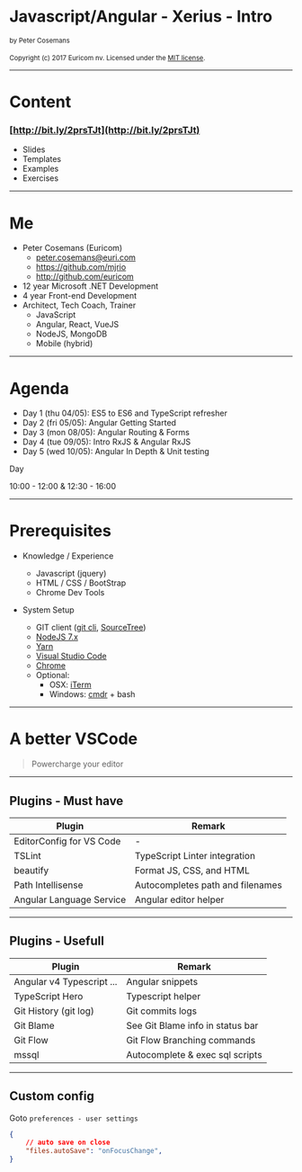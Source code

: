 # Javascript/Angular - Xerius - Intro
<small>by Peter Cosemans</small>
<br>
<br>
<small>
Copyright (c) 2017 Euricom nv. Licensed under the [MIT license](https://opensource.org/licenses/MIT).
</small>

---

# Content

### [http://bit.ly/2prsTJt](http://bit.ly/2prsTJt)

- Slides
- Templates
- Examples
- Exercises

---

# Me

- Peter Cosemans (Euricom)
    - peter.cosemans@euri.com
    - https://github.com/mjrio
    - http://github.com/euricom
- 12 year Microsoft .NET Development
- 4 year Front-end Development
- Architect, Tech Coach, Trainer
    + JavaScript
    + Angular, React, VueJS
    + NodeJS, MongoDB
    + Mobile (hybrid)

---

# Agenda

- Day 1 (thu 04/05): ES5 to ES6 and TypeScript refresher
- Day 2 (fri 05/05): Angular Getting Started
- Day 3 (mon 08/05): Angular Routing & Forms
- Day 4 (tue 09/05): Intro RxJS & Angular RxJS
- Day 5 (wed 10/05): Angular In Depth & Unit testing

Day

10:00 - 12:00 & 12:30 - 16:00


---

# Prerequisites

- Knowledge / Experience
    + Javascript (jquery)
    + HTML / CSS / BootStrap
    + Chrome Dev Tools

- System Setup
    + GIT client ([git cli](https://git-scm.com/), [SourceTree](https://www.sourcetreeapp.com/))
    + [NodeJS 7.x](https://nodejs.org/en/download/current/)
    + [Yarn](https://yarnpkg.com/)
    + [Visual Studio Code](https://code.visualstudio.com/)
    + [Chrome](https://www.google.com/chrome/)
    + Optional:
        * OSX: [iTerm](https://www.iterm2.com/)
        * Windows: [cmdr](http://cmder.net/) + bash

---

# A better VSCode

> Powercharge your editor

----

## Plugins - Must have

| Plugin                    | Remark                           |
| ------------------------- | ---------------------------------|
| EditorConfig for VS Code  | -                                |
| TSLint                    | TypeScript Linter integration    |
| beautify                  | Format JS, CSS, and HTML         |
| Path Intellisense         | Autocompletes path and filenames |
| Angular Language Service  | Angular editor helper            |

----

## Plugins - Usefull

| Plugin                    | Remark                           |
| ------------------------- | ---------------------------------|
| Angular v4 Typescript ... | Angular snippets                 |
| TypeScript Hero           | Typescript helper                |
| Git History (git log)     | Git commits logs                 |
| Git Blame                 | See Git Blame info in status bar |
| Git Flow                  | Git Flow Branching commands      |
| mssql                     | Autocomplete & exec sql scripts  |

----

## Custom config

Goto `preferences - user settings`

```json
{
    // auto save on close
    "files.autoSave": "onFocusChange",
}
```
